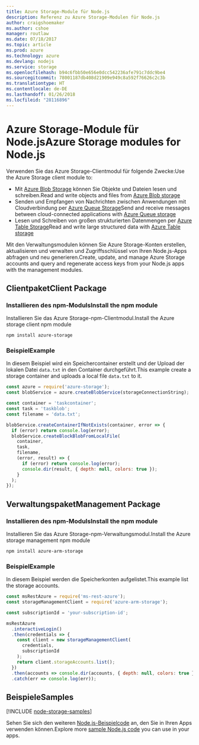 ```yaml
---
title: Azure Storage-Module für Node.js
description: Referenz zu Azure Storage-Modulen für Node.js
author: craigshoemaker
ms.author: cshoe
manager: routlaw
ms.date: 07/18/2017
ms.topic: article
ms.prod: azure
ms.technology: azure
ms.devlang: nodejs
ms.service: storage
ms.openlocfilehash: b94c6fbb50e656e0dcc542236afe791c7ddc9be4
ms.sourcegitcommit: 78001187db408d21909e949c8a592f76626c2c3b
ms.translationtype: HT
ms.contentlocale: de-DE
ms.lasthandoff: 01/26/2018
ms.locfileid: "28116896"
---
```

# <a name="azure-storage-modules-for-nodejs"></a><span data-ttu-id="55c1f-103">Azure Storage-Module für Node.js</span><span class="sxs-lookup"><span data-stu-id="55c1f-103">Azure Storage modules for Node.js</span></span>

<span data-ttu-id="55c1f-104">Verwenden Sie das Azure Storage-Clientmodul für folgende Zwecke:</span><span class="sxs-lookup"><span data-stu-id="55c1f-104">Use the Azure Storage client module to:</span></span>

- <span data-ttu-id="55c1f-105">Mit [Azure Blob Storage](https://docs.microsoft.com/azure/storage/storage-nodejs-how-to-use-blob-storage) können Sie Objekte und Dateien lesen und schreiben.</span><span class="sxs-lookup"><span data-stu-id="55c1f-105">Read and write objects and files from [Azure Blob storage](https://docs.microsoft.com/azure/storage/storage-nodejs-how-to-use-blob-storage)</span></span>
- <span data-ttu-id="55c1f-106">Senden und Empfangen von Nachrichten zwischen Anwendungen mit Cloudverbindung per [Azure Queue Storage](https://docs.microsoft.com/azure/storage/storage-nodejs-how-to-use-queues)</span><span class="sxs-lookup"><span data-stu-id="55c1f-106">Send and receive messages between cloud-connected applications with [Azure Queue storage](https://docs.microsoft.com/azure/storage/storage-nodejs-how-to-use-queues)</span></span>
- <span data-ttu-id="55c1f-107">Lesen und Schreiben von großen strukturierten Datenmengen per [Azure Table Storage](https://docs.microsoft.com/azure/storage/storage-nodejs-how-to-use-table-storage)</span><span class="sxs-lookup"><span data-stu-id="55c1f-107">Read and write large structured data with [Azure Table storage](https://docs.microsoft.com/azure/storage/storage-nodejs-how-to-use-table-storage)</span></span>

<span data-ttu-id="55c1f-108">Mit den Verwaltungsmodulen können Sie Azure Storage-Konten erstellen, aktualisieren und verwalten und Zugriffsschlüssel von Ihren Node.js-Apps abfragen und neu generieren.</span><span class="sxs-lookup"><span data-stu-id="55c1f-108">Create, update, and manage Azure Storage accounts and query and regenerate access keys from your Node.js apps with the management modules.</span></span>

## <a name="client-package"></a><span data-ttu-id="55c1f-109">Clientpaket</span><span class="sxs-lookup"><span data-stu-id="55c1f-109">Client Package</span></span>

### <a name="install-the-npm-module"></a><span data-ttu-id="55c1f-110">Installieren des npm-Moduls</span><span class="sxs-lookup"><span data-stu-id="55c1f-110">Install the npm module</span></span>

<span data-ttu-id="55c1f-111">Installieren Sie das Azure Storage-npm-Clientmodul.</span><span class="sxs-lookup"><span data-stu-id="55c1f-111">Install the Azure storage client npm module</span></span>

```bash
npm install azure-storage
```

### <a name="example"></a><span data-ttu-id="55c1f-112">Beispiel</span><span class="sxs-lookup"><span data-stu-id="55c1f-112">Example</span></span>

<span data-ttu-id="55c1f-113">In diesem Beispiel wird ein Speichercontainer erstellt und der Upload der lokalen Datei `data.txt` in den Container durchgeführt.</span><span class="sxs-lookup"><span data-stu-id="55c1f-113">This example create a storage container and uploads a local file `data.txt` to it.</span></span>

```javascript
const azure = require('azure-storage');
const blobService = azure.createBlobService(storageConnectionString);

const container = 'taskcontainer';
const task = 'taskblob';
const filename = 'data.txt';

blobService.createContainerIfNotExists(container, error => {
  if (error) return console.log(error);
  blobService.createBlockBlobFromLocalFile(
    container,
    task,
    filename,
    (error, result) => {
      if (error) return console.log(error);
      console.dir(result, { depth: null, colors: true });
    }
  );
});
```

## <a name="management-package"></a><span data-ttu-id="55c1f-114">Verwaltungspaket</span><span class="sxs-lookup"><span data-stu-id="55c1f-114">Management Package</span></span>

### <a name="install-the-npm-module"></a><span data-ttu-id="55c1f-115">Installieren des npm-Moduls</span><span class="sxs-lookup"><span data-stu-id="55c1f-115">Install the npm module</span></span> 

<span data-ttu-id="55c1f-116">Installieren Sie das Azure Storage-npm-Verwaltungsmodul.</span><span class="sxs-lookup"><span data-stu-id="55c1f-116">Install the Azure storage management npm module</span></span>

```bash
npm install azure-arm-storage
```

### <a name="example"></a><span data-ttu-id="55c1f-117">Beispiel</span><span class="sxs-lookup"><span data-stu-id="55c1f-117">Example</span></span>

<span data-ttu-id="55c1f-118">In diesem Beispiel werden die Speicherkonten aufgelistet.</span><span class="sxs-lookup"><span data-stu-id="55c1f-118">This example list the storage accounts.</span></span>

```javascript
const msRestAzure = require('ms-rest-azure');
const storageManagementClient = require('azure-arm-storage');

const subscriptionId = 'your-subscription-id';

msRestAzure
  .interactiveLogin()
  .then(credentials => {
    const client = new storageManagementClient(
      credentials,
      subscriptionId
    );
    return client.storageAccounts.list();
  })
  .then(accounts => console.dir(accounts, { depth: null, colors: true }))
  .catch(err => console.log(err));
```

## <a name="samples"></a><span data-ttu-id="55c1f-119">Beispiele</span><span class="sxs-lookup"><span data-stu-id="55c1f-119">Samples</span></span>

[!INCLUDE [node-storage-samples](../docs-ref-conceptual/includes/storage-samples.md)]

<span data-ttu-id="55c1f-120">Sehen Sie sich den weiteren [Node.js-Beispielcode](https://azure.microsoft.com/resources/samples/?platform=nodejs) an, den Sie in Ihren Apps verwenden können.</span><span class="sxs-lookup"><span data-stu-id="55c1f-120">Explore more [sample Node.js code](https://azure.microsoft.com/resources/samples/?platform=nodejs) you can use in your apps.</span></span>

